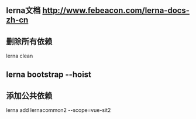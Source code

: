 
## lerna文档 http://www.febeacon.com/lerna-docs-zh-cn

## 删除所有依赖

lerna clean


## lerna bootstrap --hoist


## 添加公共依赖

lerna add lernacommon2 --scope=vue-sit2